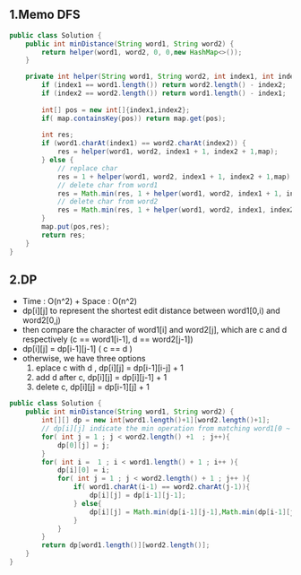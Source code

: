 ## 1.Memo DFS

```java
public class Solution {
    public int minDistance(String word1, String word2) {
        return helper(word1, word2, 0, 0,new HashMap<>());
    }

    private int helper(String word1, String word2, int index1, int index2 , Map<int[],Integer> map) {
        if (index1 == word1.length()) return word2.length() - index2;
        if (index2 == word2.length()) return word1.length() - index1;
        
        int[] pos = new int[]{index1,index2};
        if( map.containsKey(pos)) return map.get(pos);
        
        int res;
        if (word1.charAt(index1) == word2.charAt(index2)) {
            res = helper(word1, word2, index1 + 1, index2 + 1,map);
        } else {
            // replace char
            res = 1 + helper(word1, word2, index1 + 1, index2 + 1,map);
            // delete char from word1
            res = Math.min(res, 1 + helper(word1, word2, index1 + 1, index2,map));
            // delete char from word2
            res = Math.min(res, 1 + helper(word1, word2, index1, index2 + 1,map));
        }
        map.put(pos,res);
        return res;
    }
}
```


## 2.DP
* Time : O(n^2) + Space : O(n^2)
* dp[i][j] to represent the shortest edit distance between word1[0,i) and word2[0,j)
* then compare the character of word1[i] and word2[j], which are c and d respectively (c == word1[i-1], d == word2[j-1])
* dp[i][j] = dp[i-1][j-1] ( c == d ) 
* otherwise, we have three options
	1. eplace c with d , dp[i][j] = dp[i-1][i-j] + 1
	2. add d after c, dp[i][j] = dp[i][j-1] + 1
	3. delete c, dp[i][j] = dp[i-1][j] + 1 

```java
public class Solution {
    public int minDistance(String word1, String word2) {
        int[][] dp = new int[word1.length()+1][word2.length()+1];
        // dp[i][j] indicate the min operation from matching word1[0 ~ i-1] and word2[0 ~ j-1] 
        for( int j = 1 ; j < word2.length() +1  ; j++){
            dp[0][j] = j;
        }
        for( int i =  1 ; i < word1.length() + 1 ; i++ ){
            dp[i][0] = i;
            for( int j = 1 ; j < word2.length() + 1 ; j++ ){
                if( word1.charAt(i-1) == word2.charAt(j-1)){
                    dp[i][j] = dp[i-1][j-1];
                } else{
                    dp[i][j] = Math.min(dp[i-1][j-1],Math.min(dp[i-1][j],dp[i][j-1])) + 1;
                }
            }
        }
        return dp[word1.length()][word2.length()];
    }
}

``` 